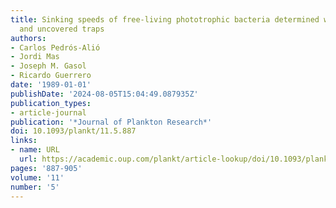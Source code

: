 ```yaml
---
title: Sinking speeds of free-living phototrophic bacteria determined with covered
  and uncovered traps
authors:
- Carlos Pedrós-Alió
- Jordi Mas
- Joseph M. Gasol
- Ricardo Guerrero
date: '1989-01-01'
publishDate: '2024-08-05T15:04:49.087935Z'
publication_types:
- article-journal
publication: '*Journal of Plankton Research*'
doi: 10.1093/plankt/11.5.887
links:
- name: URL
  url: https://academic.oup.com/plankt/article-lookup/doi/10.1093/plankt/11.5.887
pages: '887-905'
volume: '11'
number: '5'
---
```

